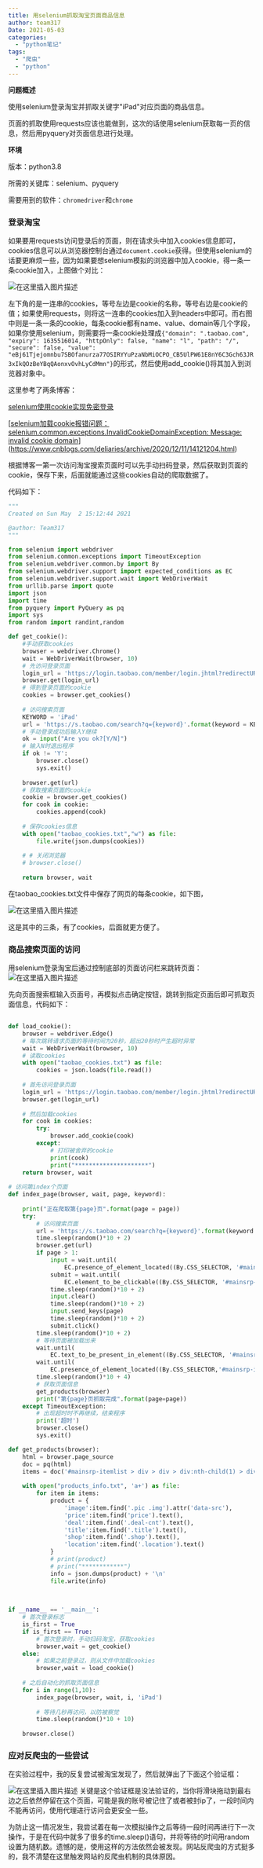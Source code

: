 ```yaml
---
title: 用selenium抓取淘宝页面商品信息
author: team317
Date: 2021-05-03
categories:  
  - "python笔记"
tags:  
  - "爬虫"
  - "python"
---
```


**问题概述**

使用selenium登录淘宝并抓取关键字"iPad"对应页面的商品信息。

页面的抓取使用requests应该也能做到，这次的话使用selenium获取每一页的信息，然后用pyquery对页面信息进行处理。
<!--more-->
**环境**

版本：python3.8

所需的关键库：selenium、pyquery

需要用到的软件：`chromedriver`和`chrome`

### 登录淘宝

如果要用requests访问登录后的页面，则在请求头中加入cookies信息即可，cookies信息可以从浏览器控制台通过`document.cookie`获得。但使用selenium的话要更麻烦一些，因为如果要想selenium模拟的浏览器中加入cookie，得一条一条cookie加入，上图做个对比：

![在这里插入图片描述](https://img-blog.csdnimg.cn/2021050319134593.png?x-oss-process=image/watermark,type_ZmFuZ3poZW5naGVpdGk,shadow_10,text_aHR0cHM6Ly9ibG9nLmNzZG4ubmV0L0dvZE5vdEFNZW4=,size_16,color_FFFFFF,t_70)


左下角的是一连串的cookies，等号左边是cookie的名称，等号右边是cookie的值；如果使用requests，则将这一连串的cookies加入到headers中即可。而右图中则是一条一条的cookie，每条cookie都有name、value、domain等几个字段，如果你使用selenium，则需要将一条cookie处理成`{"domain": ".taobao.com", "expiry": 1635516014, "httpOnly": false, "name": "l", "path": "/", "secure": false, "value": "eBj61Tjejomnbu7SBOfanurza77OSIRYYuPzaNbMiOCPO_CB5UlPW61E8nY6C3Gch63JR3xIkQOzBeYBqQAonxvOvhLyCdMmn"}`的形式，然后使用add_cookie()将其加入到浏览器对象中。



这里参考了两条博客：

[selenium使用cookie实现免密登录](https://blog.csdn.net/a836586387/article/details/100100313)

[[selenium加载cookie报错问题：selenium.common.exceptions.InvalidCookieDomainException: Message: invalid cookie domain](https://www.cnblogs.com/deliaries/p/14121204.html)](https://www.cnblogs.com/deliaries/archive/2020/12/11/14121204.html)

根据博客一第一次访问淘宝搜索页面时可以先手动扫码登录，然后获取到页面的cookie，保存下来，后面就能通过这些cookies自动的爬取数据了。

代码如下：

```python
"""
Created on Sun May  2 15:12:44 2021

@author: Team317
"""

from selenium import webdriver
from selenium.common.exceptions import TimeoutException
from selenium.webdriver.common.by import By
from selenium.webdriver.support import expected_conditions as EC
from selenium.webdriver.support.wait import WebDriverWait
from urllib.parse import quote
import json
import time
from pyquery import PyQuery as pq
import sys
from random import randint,random

def get_cookie():
    #手动获取cookies
    browser = webdriver.Chrome()
    wait = WebDriverWait(browser, 10)
    # 先访问登录页面
    login_url = 'https://login.taobao.com/member/login.jhtml?redirectURL=http%3A%2F%2Fs.taobao.com%2Fsearch%3Fq%3DiPad&uuid=6b5f203675de0dfb1d09899a2572b80b'
    browser.get(login_url)
    # 得到登录页面的cookie
    cookies = browser.get_cookies()
    
    # 访问搜索页面
    KEYWORD = 'iPad'
    url = 'https://s.taobao.com/search?q={keyword}'.format(keyword = KEYWORD)
    # 手动登录成功后输入Y继续
    ok = input("Are you ok?[Y/N]")
    # 输入N时退出程序
    if ok != 'Y':
        browser.close()
        sys.exit()
        
    browser.get(url)
    # 获取搜索页面的cookie
    cookie = browser.get_cookies()
    for cook in cookie:
        cookies.append(cook)
        
    # 保存cookies信息
    with open("taobao_cookies.txt","w") as file:
        file.write(json.dumps(cookies))
        
    # # 关闭浏览器
    # browser.close()
    
    return browser, wait
```



在taobao_cookies.txt文件中保存了网页的每条cookie，如下图，

![在这里插入图片描述](https://img-blog.csdnimg.cn/20210503191415353.png?x-oss-process=image/watermark,type_ZmFuZ3poZW5naGVpdGk,shadow_10,text_aHR0cHM6Ly9ibG9nLmNzZG4ubmV0L0dvZE5vdEFNZW4=,size_16,color_FFFFFF,t_70)


这是其中的三条，有了cookies，后面就更方便了。




### 商品搜索页面的访问

用selenium登录淘宝后通过控制底部的页面访问栏来跳转页面：
![在这里插入图片描述](https://img-blog.csdnimg.cn/20210503191635512.png)



先向页面搜索框输入页面号，再模拟点击确定按钮，跳转到指定页面后即可抓取页面信息，代码如下：

```python
    
def load_cookie():
    browser = webdriver.Edge()
    # 每次跳转请求页面的等待时间为20秒，超出20秒时产生超时异常
    wait = WebDriverWait(browser, 10)
    # 读取cookies
    with open("taobao_cookies.txt") as file:
        cookies = json.loads(file.read())
        
    # 首先访问登录页面
    login_url = 'https://login.taobao.com/member/login.jhtml?redirectURL=http%3A%2F%2Fs.taobao.com%2Fsearch%3Fq%3DiPad&uuid=6b5f203675de0dfb1d09899a2572b80b'
    browser.get(login_url)
    
    # 然后加载cookies
    for cook in cookies:
        try:
            browser.add_cookie(cook)
        except:
            # 打印被舍弃的cookie
            print(cook)
            print("*********************")
    return browser, wait
    
# 访问第index个页面
def index_page(browser, wait, page, keyword):
    
    print("正在爬取第{page}页".format(page = page))
    try:
        # 访问搜索页面
        url = 'https://s.taobao.com/search?q={keyword}'.format(keyword = keyword)
        time.sleep(random()*10 + 2)
        browser.get(url)
        if page > 1:
            input = wait.until(
                EC.presence_of_element_located((By.CSS_SELECTOR, '#mainsrp-pager > div > div > div > div.form > input')))
            submit = wait.until(
                EC.element_to_be_clickable((By.CSS_SELECTOR, '#mainsrp-pager > div > div > div > div.form > span.btn.J_Submit')))
            time.sleep(random()*10 + 2)
            input.clear()
            time.sleep(random()*10 + 2)
            input.send_keys(page)
            time.sleep(random()*10 + 2)
            submit.click()
        time.sleep(random()*10 + 2)
        # 等待页面被加载出来
        wait.until(
            EC.text_to_be_present_in_element((By.CSS_SELECTOR, '#mainsrp-pager > div > div > div > ul > li.item.active > span'),str(page)))
        wait.until(
            EC.presence_of_element_located((By.CSS_SELECTOR,'#mainsrp-itemlist > div > div > div')))
        time.sleep(random()*10 + 4)
        # 获取页面信息
        get_products(browser)
        print("第{page}页抓取完成".format(page=page))
    except TimeoutException:
        # 出现超时时不再继续，结束程序
        print('超时')
        browser.close()
        sys.exit()

def get_products(browser):
    html = browser.page_source
    doc = pq(html)
    items = doc('#mainsrp-itemlist > div > div > div:nth-child(1) > div').items()
    
    with open("products_info.txt", 'a+') as file:
        for item in items:
            product = {
                'image':item.find('.pic .img').attr('data-src'),
                'price':item.find('price').text(),
                'deal':item.find('.deal-cnt').text(),
                'title':item.find('.title').text(),
                'shop':item.find('.shop').text(),
                'location':item.find('.location').text()
            }
            # print(product)
            # print("************")
            info = json.dumps(product) + '\n'
            file.write(info)
    
        

if __name__ == '__main__':
    # 首次登录标志
    is_first = True
    if is_first == True:
        # 首次登录时，手动扫码淘宝，获取cookies
        browser,wait = get_cookie()
    else:
        # 如果之前登录过，则从文件中加载cookies
        browser,wait = load_cookie()
    
    # 之后自动化的抓取页面信息
    for i in range(1,10):
        index_page(browser, wait, i, 'iPad')
        
        # 等待几秒再访问，以防被察觉
        time.sleep(random()*10 + 10)
    
    browser.close()
```



### 应对反爬虫的一些尝试

在实验过程中，我的反复尝试被淘宝发现了，然后就弹出了下面这个验证框：

![在这里插入图片描述](https://img-blog.csdnimg.cn/20210503191520732.png?x-oss-process=image/watermark,type_ZmFuZ3poZW5naGVpdGk,shadow_10,text_aHR0cHM6Ly9ibG9nLmNzZG4ubmV0L0dvZE5vdEFNZW4=,size_16,color_FFFFFF,t_70)
关键是这个验证框是没法验证的，当你将滑块拖动到最右边之后依然停留在这个页面，可能是我的账号被记住了或者被封ip了，一段时间内不能再访问，使用代理进行访问会更安全一些。

为防止这一情况发生，我尝试着在每一次模拟操作之后等待一段时间再进行下一次操作，于是在代码中就多了很多的time.sleep()语句，并将等待的时间用random设置为随机数。遗憾的是，使用这样的方法依然会被发现。网站反爬虫的方式挺多的，我不清楚在这里触发网站的反爬虫机制的具体原因。

